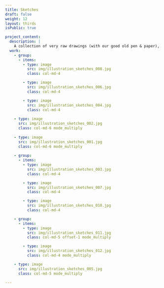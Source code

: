 ```yaml
---
title: Sketches
draft: false
weight: 12
layout: thirds
isPublic: true

project_content:
  description: |
    A collection of very raw drawings (with our good old pen & paper), capturing ideas in their early stage :)
  work:
    - group: 
      - items:
        - type: image
          src: img/illustration_sketches_008.jpg
          class: col-md-4

        - type: image
          src: img/illustration_sketches_006.jpg
          class: col-md-4

        - type: image
          src: img/illustration_sketches_004.jpg
          class: col-md-4
  
    - type: image
      src: img/illustration_sketches_002.jpg
      class: col-md-6 mode_multiply
  
    - type: image
      src: img/illustration_sketches_001.jpg
      class: col-md-6 mode_multiply
  
    - group: 
      - items:
        - type: image
          src: img/illustration_sketches_003.jpg
          class: col-md-4

        - type: image
          src: img/illustration_sketches_007.jpg
          class: col-md-4

        - type: image
          src: img/illustration_sketches_010.jpg
          class: col-md-4

    - group: 
      - items:
        - type: image
          src: img/illustration_sketches_011.jpg
          class: col-md-5 offset-1 mode_multiply

        - type: image
          src: img/illustration_sketches_012.jpg
          class: col-md-4 mode_multiply

    - type: image
      src: img/illustration_sketches_005.jpg
      class: col-md-5 mode_multiply

---
```

